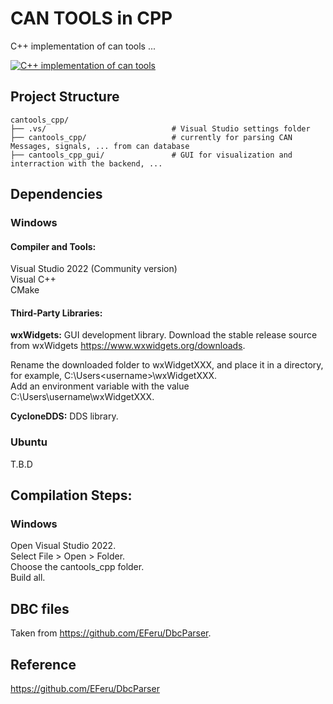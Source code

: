 ﻿# CAN TOOLS in CPP

C++ implementation of can tools ...

[![C++ implementation of can tools](http://img.youtube.com/vi/A-CfBD-AQCI/0.jpg)](https://www.youtube.com/watch?v=A-CfBD-AQCI "C++ implementation of can tools")

## Project Structure

```plaintext
cantools_cpp/
├── .vs/                            # Visual Studio settings folder
├── cantools_cpp/                   # currently for parsing CAN Messages, signals, ... from can database
├── cantools_cpp_gui/               # GUI for visualization and interraction with the backend, ...
```

## Dependencies

### Windows

#### Compiler and Tools:

Visual Studio 2022 (Community version)</br>
Visual C++</br>
CMake</br>

#### Third-Party Libraries:
**wxWidgets:** GUI development library. Download the stable release source from wxWidgets https://www.wxwidgets.org/downloads. </br>

Rename the downloaded folder to wxWidgetXXX, and place it in a directory, for example, C:\Users\<username>\wxWidgetXXX.</br>
Add an environment variable with the value C:\Users\username\wxWidgetXXX.</br>

**CycloneDDS:** DDS library.</br>

### Ubuntu
T.B.D

## Compilation Steps:

### Windows

Open Visual Studio 2022.</br>
Select File > Open > Folder.</br>
Choose the cantools_cpp folder.</br>
Build all. </br>

## DBC files 
Taken from https://github.com/EFeru/DbcParser.

## Reference
https://github.com/EFeru/DbcParser

